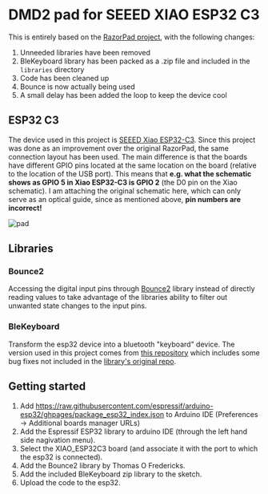 # DMD2 pad for SEEED XIAO ESP32 C3
This is entirely based on the [RazorPad project](https://github.com/razorbac91/RazorPad), with the following changes:
1. Unneeded libraries have been removed
2. BleKeyboard library has been packed as a .zip file and included in the `libraries` directory
3. Code has been cleaned up
4. Bounce is now actually being used
5. A small delay has been added the loop to keep the device cool

## ESP32 C3
The device used in this project is [SEEED Xiao ESP32-C3](https://wiki.seeedstudio.com/XIAO_ESP32C3_Getting_Started/). Since this
project was done as an improvement over the original RazorPad, the same connection layout has been used. The main difference is that
the boards have different GPIO pins located at the same location on the board (relative to the location of the USB port). This means
that **e.g. what the schematic shows as GPIO 5 in Xiao ESP32-C3 is GPIO 2** (the D0 pin on the Xiao schematic). I am attaching the
original schematic here, which can only serve as an optical guide, since as mentioned above, **pin numbers are incorrect!**

![pad](https://github.com/user-attachments/assets/463b3c44-49c4-4bca-90d6-b63dc8f122e5)

## Libraries
### Bounce2
Accessing the digital input pins through [Bounce2](https://github.com/thomasfredericks/Bounce2) library instead of directly
reading values to take advantage of the libraries ability to filter out unwanted state changes to the input pins.
### BleKeyboard
Transform the esp32 device into a bluetooth "keyboard" device. The version used in this project comes from
[this repository](https://github.com/mushxoxo/ESP32-BLE-Keyboard/tree/master) which includes some bug fixes not included in the
[library's original repo](https://github.com/T-vK/ESP32-BLE-Keyboard).

## Getting started
1. Add https://raw.githubusercontent.com/espressif/arduino-esp32/ghpages/package_esp32_index.json to Arduino IDE (Preferences -> Additional boards manager URLs)
2. Add the Espressif ESP32 library to arduino IDE (through the left hand side nagivation menu).
3. Select the XIAO_ESP32C3 board (and associate it with the port to which the esp32 is connected).
4. Add the Bounce2 library by Thomas O Fredericks.
5. Add the included BleKeyboard zip library to the sketch.
6. Upload the code to the esp32.
